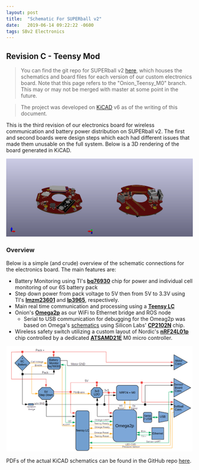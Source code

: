 ```yaml
---
layout: post
title:  "Schematic For SUPERball v2"
date:   2019-06-14 09:22:22 -0600
tags: SBv2 Electronics
---
```

## Revision C - Teensy Mod
> You can find the git repo for SUPERball v2 [here][Electronics Github], which houses the schematics and board files for each version of our custom electronics board. Note that this page refers to the "Onion_Teensy_M0" branch. This may or may not be merged with master at some point in the future.

> The project was developed on [KiCAD] v6 as of the writing of this document.

This is the third revision of our electronics board for wireless communication and battery power distribution on SUPERball v2. The first and second boards were design steps which each had different issues that made them unusable on the full system. Below is a 3D rendering of the board generated in KiCAD.

![3D Board](/assets/img/main_3D_combined.png "Top/Bottom Rendering of SBv2 Electronics Board")

### Overview

Below is a simple (and crude) overview of the schematic connections for the electronics board. The main features are:
* Battery Monitoring using TI's [**bq76930**][bq76930] chip for power and individual cell monitoring of our 6S battery pack
* Step down power from pack voltage to 5V then from 5V to 3.3V using TI's [**lmzm23601**][lmzm23601] and [**lp3965**][lp3965], respectively.
* Main real time communication and processing using a [**Teensy LC**][teensyLC]
* Onion's [**Omega2p**][omega2p] as our WiFi to Ethernet bridge and ROS node
  - Serial to USB communication for debugging for the Omeag2p was based on Omega's [schematics][onion schematic] using Silicon Labs' [**CP2102N**][cp2102n] chip.
* Wireless safety switch utilizing a custom layout of Nordic's [**nRF24L01p**][nRF24] chip controlled by a dedicated [**ATSAMD21E**][atsamd21e] M0 micro controller.

![Crude Electrical Diagram](/assets/img/SBv2_Electronics_Diagram.png "Electrical Diagram")

PDFs of the actual KiCAD schematics can be found in the GitHub repo [here][PDFs].

[Electronics Github]: https://github.com/JEB12345/superball_v2_electronics/tree/Onion_Teensy_M0
[KiCAD]: http://www.kicad-pcb.org/
[bq76930]: https://www.ti.com/lit/ds/symlink/bq76930.pdf
[lmzm23601]: http://www.ti.com/lit/ds/symlink/lmzm23601.pdf
[lp3965]: https://www.ti.com/lit/ds/symlink/lp3965.pdf
[teensyLC]: https://www.pjrc.com/teensy/teensyLC.html
[omega2p]: https://docs.onion.io/omega2-docs/omega2p.html
[onion schematic]: https://github.com/OnionIoT/Onion-Hardware/blob/master/Schematics/Omega-Expansion-Dock.pdf
[cp2102n]: http://www.silabs.com/support%20documents/technicaldocs/cp2102n-datasheet.pdf
[nRF24]: https://www.sparkfun.com/datasheets/Components/nRF24L01_prelim_prod_spec_1_2.pdf
[atsamd21e]: http://ww1.microchip.com/downloads/en/DeviceDoc/SAMD21-Family-DataSheet-DS40001882D.pdf
[PDFs]: https://github.com/JEB12345/superball_v2_electronics/tree/Onion_Teensy_M0/main_board/PDFs
